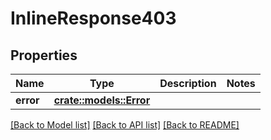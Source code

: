 # InlineResponse403

## Properties

Name | Type | Description | Notes
------------ | ------------- | ------------- | -------------
**error** | [**crate::models::Error**](Error.md) |  | 

[[Back to Model list]](../README.md#documentation-for-models) [[Back to API list]](../README.md#documentation-for-api-endpoints) [[Back to README]](../README.md)


